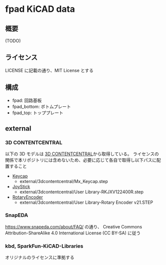 # fpad KiCAD data

## 概要

(TODO)

## ライセンス

LICENSE に記載の通り、MIT License とする

## 構成

- fpad: 回路基板
- fpad_bottom: ボトムプレート
- fpad_top: トッププレート

## external

### 3D CONTENTCENTRAL

以下の 3D モデルは [3D CONTENTCENTRAL](https://www.3dcontentcentral.com/)から取得している。
ライセンスの関係で本リポジトリには含めないため、必要に応じて各自で取得し以下パスに配置すること

- [Keycap](https://www.3dcontentcentral.com/secure/download-model.aspx?catalogid=171&id=941483)
  - external/3dcontentcentral/Mx_Keycap.step
- [JoyStick](https://www.3dcontentcentral.com/secure/download-model.aspx?catalogid=171&id=1681961)
  - external/3dcontentcentral/User Library-RKJXV122400R.step
- [RotaryEncoder](https://www.3dcontentcentral.com/download-model.aspx?catalogid=171&id=630216)
  - external/3dcontentcentral/User Library-Rotary Encoder v21.STEP

### SnapEDA

https://www.snapeda.com/about/FAQ/ の通り、 Creative Commons Attribution-ShareAlike 4.0 International License (CC BY-SA) に従う

### kbd, SparkFun-KiCAD-Libraries

オリジナルのライセンスに準拠する
